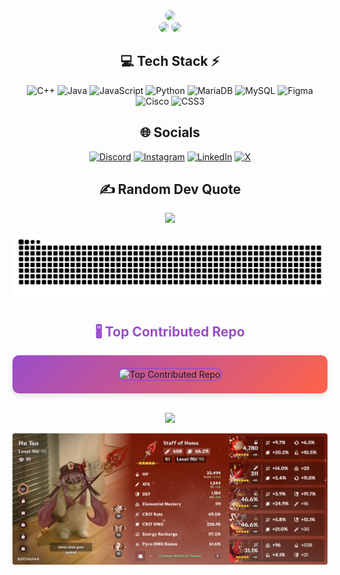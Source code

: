 <!-- Stats -->
<div align="center">
  <img src="https://github-readme-stats.vercel.app/api?username=Rakasyaa&theme=radical&hide_border=false&include_all_commits=true&count_private=true" width="55%" style="border-radius: 10px;" /> </br>
  <img src="https://github-readme-streak-stats.herokuapp.com/?user=Rakasyaa&theme=radical&hide_border=false" width="50%" style="border-radius: 10px;" />
  <img src="https://github-readme-stats.vercel.app/api/top-langs/?username=Rakasyaa&theme=radical&hide_border=false&include_all_commits=true&count_private=true&layout=compact" width="36%" style="border-radius: 10px;" /> </br>
</div>


<!-- Tech Stack -->
<div align="center">
  
## 💻 Tech Stack ⚡
![C++](https://img.shields.io/badge/c++-%2300599C.svg?style=for-the-badge&logo=c%2B%2B&logoColor=white) 
![Java](https://img.shields.io/badge/java-%23ED8B00.svg?style=for-the-badge&logo=openjdk&logoColor=white) 
![JavaScript](https://img.shields.io/badge/javascript-%23323330.svg?style=for-the-badge&logo=javascript&logoColor=%23F7DF1E) 
![Python](https://img.shields.io/badge/python-3670A0?style=for-the-badge&logo=python&logoColor=ffdd54) 
![MariaDB](https://img.shields.io/badge/MariaDB-003545?style=for-the-badge&logo=mariadb&logoColor=white) 
![MySQL](https://img.shields.io/badge/mysql-4479A1.svg?style=for-the-badge&logo=mysql&logoColor=white) 
![Figma](https://img.shields.io/badge/figma-%23F24E1E.svg?style=for-the-badge&logo=figma&logoColor=white) 
![Cisco](https://img.shields.io/badge/cisco-%23049fd9.svg?style=for-the-badge&logo=cisco&logoColor=black) 
![CSS3](https://img.shields.io/badge/css3-%231572B6.svg?style=for-the-badge&logo=css3&logoColor=white) 
</div>

<!-- Socials -->
<div align="center">
  
## 🌐 Socials
[![Discord](https://img.shields.io/badge/Discord-%237289DA.svg?logo=discord&logoColor=white)](https://discord.gg/657541206812786708) 
[![Instagram](https://img.shields.io/badge/Instagram-%23E4405F.svg?logo=Instagram&logoColor=white)](https://instagram.com/_rakasya) 
[![LinkedIn](https://img.shields.io/badge/LinkedIn-%230077B5.svg?logo=linkedin&logoColor=white)](https://linkedin.com/in/rakasya-yoga-8190292b4) 
[![X](https://img.shields.io/badge/X-black.svg?logo=X&logoColor=white)](https://x.com/RakasyaY) 
</div>

<!-- Random Dev Quote -->
<div align="center">
  
## ✍️ Random Dev Quote
![](https://quotes-github-readme.vercel.app/api?type=horizontal&theme=radical)
</div>

<!-- Snake -->
<div align="center">

<img src="https://raw.githubusercontent.com/Rakasyaa/Rakasyaa/output/snake.svg" alt="Snake animation" />
</div>

<!-- Top Contributed Repo -->
<div align="center">
  
  <h2 style="color: #9b4dca;">🖁️ Top Contributed Repo</h2>
  <div style="background: linear-gradient(135deg, #9b4dca, #ff6347); padding: 20px; border-radius: 10px; box-shadow: 0 4px 8px rgba(0, 0, 0, 0.1);">
    <img src="https://github-contributor-stats.vercel.app/api?username=Rakasyaa&limit=5&theme=dark&combine_all_yearly_contributions=true" alt="Top Contributed Repo" style="border-radius: 10px; border: 2px solid #9b4dca;">
  </div>
</div>

 <br clear="both">

<!-- Visitor Count -->
<div align="center">
  
[![](https://visitcount.itsvg.in/api?id=Rakasyaa&icon=3&color=1)](https://visitcount.itsvg.in)

</div>

<!-- Banner -->
<div align="center">

  ![image alt](https://github.com/Rakasyaa/Rakasyaa/blob/3a6843e3cc9288f2f0b2640d7a7247549413cc6f/2024-12-15_12-53-52.png)

</div>
